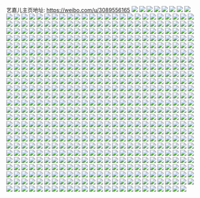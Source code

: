 艺嘉儿主页地址: https://weibo.com/u/3089556165 
![](https://wx4.sinaimg.cn/mw2000/b826e2c5gy1h93sd89ibgj20v91vox6q.jpg) 
![](https://wx4.sinaimg.cn/mw2000/b826e2c5gy1h93sbm0ec2j20v91vob2a.jpg) 
![](https://wx4.sinaimg.cn/mw2000/b826e2c5gy1h93dyqfbocj20u01hck1c.jpg) 
![](https://wx4.sinaimg.cn/mw2000/b826e2c5gy1h93974ba2vj21hb1kwhdt.jpg) 
![](https://wx4.sinaimg.cn/mw2000/b826e2c5gy1h9397m5x9ij23402c0kjm.jpg) 
![](https://wx4.sinaimg.cn/mw2000/b826e2c5gy1h93975oyelj21kw1kw4qp.jpg) 
![](https://wx4.sinaimg.cn/mw2000/b826e2c5gy1h9397jto4cj22eo37knpf.jpg) 
![](https://wx4.sinaimg.cn/mw2000/b826e2c5gy1h8zrtfgeypj228i2n7npe.jpg) 
![](https://wx4.sinaimg.cn/mw2000/b826e2c5gy1h8zru6qcpbj22bx33we81.jpg) 
![](https://wx4.sinaimg.cn/mw2000/b826e2c5gy1h8zrt8rlicj226m2wz4qr.jpg) 
![](https://wx4.sinaimg.cn/mw2000/b826e2c5gy1h8zrtoywnnj22c0340e83.jpg) 
![](https://wx4.sinaimg.cn/mw2000/b826e2c5gy1h8zrusu3suj225d2v51l0.jpg) 
![](https://wx4.sinaimg.cn/mw2000/b826e2c5gy1h8zrueynmfj22eo37knpf.jpg) 
![](https://wx4.sinaimg.cn/mw2000/b826e2c5gy1h8zru5543fj237k2eo1l0.jpg) 
![](https://wx4.sinaimg.cn/mw2000/b826e2c5gy1h8zrtsgbo5j214g1jxkjl.jpg) 
![](https://wx4.sinaimg.cn/mw2000/b826e2c5gy1h8zrui9jbbj24802tc4qr.jpg) 
![](https://wx4.sinaimg.cn/mw2000/b826e2c5gy1h8wb8hd8irj22c0340npf.jpg) 
![](https://wx4.sinaimg.cn/mw2000/b826e2c5gy1h8wb8vim11j225c2sye83.jpg) 
![](https://wx4.sinaimg.cn/mw2000/b826e2c5gy1h8wb9l7mtkj22bz2t4b2b.jpg) 
![](https://wx4.sinaimg.cn/mw2000/b826e2c5gy1h8wb9onhm1j22c0340qv5.jpg) 
![](https://wx4.sinaimg.cn/mw2000/b826e2c5gy1h8wba9ai64j22c03404qr.jpg) 
![](https://wx4.sinaimg.cn/mw2000/b826e2c5gy1h80jo3yrmkj20u00lj78r.jpg) 
![](https://wx4.sinaimg.cn/mw2000/b826e2c5gy1h80jo4eaa7j20u0140jxc.jpg) 
![](https://wx4.sinaimg.cn/mw2000/b826e2c5gy1h80jo4ttfbj21400u0n16.jpg) 
![](https://wx4.sinaimg.cn/mw2000/b826e2c5gy1h80jo5jme0j22c033zb29.jpg) 
![](https://wx4.sinaimg.cn/mw2000/b826e2c5gy1h7uc0ef2mxj23402c0hdv.jpg) 
![](https://wx4.sinaimg.cn/mw2000/b826e2c5gy1h7uc2fsrzhj20u01hctim.jpg) 
![](https://wx4.sinaimg.cn/mw2000/b826e2c5gy1h7uc2he04hj23402c04qr.jpg) 
![](https://wx4.sinaimg.cn/mw2000/b826e2c5gy1h7kdfiijx5j225k25ku0x.jpg) 
![](https://wx4.sinaimg.cn/mw2000/b826e2c5gy1h7kdfshsl0j21kw16o1kx.jpg) 
![](https://wx4.sinaimg.cn/mw2000/b826e2c5gy1h7kdfq2f2pj21pn1pn7q1.jpg) 
![](https://wx4.sinaimg.cn/mw2000/b826e2c5gy1h7kdfwpzwrj20zk0k0430.jpg) 
![](https://wx4.sinaimg.cn/mw2000/b826e2c5gy1h7kdfxl0v7j22c02b5azy.jpg) 
![](https://wx4.sinaimg.cn/mw2000/b826e2c5gy1h7kdfvz1ozj21hl248qku.jpg) 
![](https://wx4.sinaimg.cn/mw2000/b826e2c5gy1h7fnqqy28kj20ts1ebk4b.jpg) 
![](https://wx4.sinaimg.cn/mw2000/b826e2c5gy1h7f7phsqohj23402c0x6p.jpg) 
![](https://wx4.sinaimg.cn/mw2000/b826e2c5gy1h7f7pkxu5bj22ps1j0x6p.jpg) 
![](https://wx4.sinaimg.cn/mw2000/b826e2c5gy1h7f7plenvmj20zk1bfjup.jpg) 
![](https://wx4.sinaimg.cn/mw2000/b826e2c5gy1h7f7pm5qjuj21jk1124qp.jpg) 
![](https://wx4.sinaimg.cn/mw2000/b826e2c5gy1h7f7pnv01sj22ps1j0u0y.jpg) 
![](https://wx4.sinaimg.cn/mw2000/b826e2c5gy1h7f7poaxa7j21r00zk48d.jpg) 
![](https://wx4.sinaimg.cn/mw2000/b826e2c5gy1h7f7ppahahj23k02o0hdt.jpg) 
![](https://wx4.sinaimg.cn/mw2000/b826e2c5gy1h7f7pr620dj22dc35snpe.jpg) 
![](https://wx4.sinaimg.cn/mw2000/b826e2c5gy1h6z4rgb09bj22bz33yhdu.jpg) 
![](https://wx4.sinaimg.cn/mw2000/b826e2c5gy1h6x0i29fbvj21880s1go7.jpg) 
![](https://wx4.sinaimg.cn/mw2000/b826e2c5gy1h6vca1pwewj20v91vo7wh.jpg) 
![](https://wx4.sinaimg.cn/mw2000/b826e2c5gy1h6lkwd6xs9j20v9108qe7.jpg) 
![](https://wx4.sinaimg.cn/mw2000/b826e2c5gy1h67j26r31ej20v91vowuj.jpg) 
![](https://wx4.sinaimg.cn/mw2000/b826e2c5gy1h648gzhlvyj21zl2ngdr1.jpg) 
![](https://wx4.sinaimg.cn/mw2000/b826e2c5gy1h648h16n04j22bg3394qr.jpg) 
![](https://wx4.sinaimg.cn/mw2000/b826e2c5gy1h648h38vmbj23402c01l0.jpg) 
![](https://wx4.sinaimg.cn/mw2000/b826e2c5gy1h648h4ktgoj22oo20i7wi.jpg) 
![](https://wx4.sinaimg.cn/mw2000/b826e2c5gy1h648h79h5wj20sg2dc1ky.jpg) 
![](https://wx4.sinaimg.cn/mw2000/b826e2c5gy1h648h8xnhjj22c02c0npd.jpg) 
![](https://wx4.sinaimg.cn/mw2000/b826e2c5gy1h5lvk0va5kj23402c0npd.jpg) 
![](https://wx4.sinaimg.cn/mw2000/b826e2c5gy1h5lvfkrpaxj20u20u27fg.jpg) 
![](https://wx4.sinaimg.cn/mw2000/b826e2c5gy1h5lvjz801zj22702u51ky.jpg) 
![](https://wx4.sinaimg.cn/mw2000/b826e2c5gy1h5k0p0jwx7j20nt0cajyd.jpg) 
![](https://wx4.sinaimg.cn/mw2000/b826e2c5gy1h5k0ozo5j8j20o20ciah1.jpg) 
![](https://wx4.sinaimg.cn/mw2000/b826e2c5gy1h5k0p1s8wwj20v90nddwv.jpg) 
![](https://wx4.sinaimg.cn/mw2000/b826e2c5gy1h5h6ipa96zj222525me81.jpg) 
![](https://wx4.sinaimg.cn/mw2000/b826e2c5gy1h5h6ityjn5j23402c0kjm.jpg) 
![](https://wx4.sinaimg.cn/mw2000/b826e2c5gy1h5h6jn2eicj22c02c0x6p.jpg) 
![](https://wx4.sinaimg.cn/mw2000/b826e2c5gy1h4k4fmp2vwj223i35s4qq.jpg) 
![](https://wx4.sinaimg.cn/mw2000/b826e2c5gy1h4k4frmro5j21qp2bmnpe.jpg) 
![](https://wx4.sinaimg.cn/mw2000/b826e2c5gy1h4jmevr820j21lv2et4qp.jpg) 
![](https://wx4.sinaimg.cn/mw2000/b826e2c5gy1h4k4fwldtrj222335s7wi.jpg) 
![](https://wx4.sinaimg.cn/mw2000/b826e2c5gy1h4k4g1cjenj223u35snpd.jpg) 
![](https://wx4.sinaimg.cn/mw2000/b826e2c5gy1h4k4figaoej22182pn4qq.jpg) 
![](https://wx4.sinaimg.cn/mw2000/b826e2c5gy1h4jmfregd2j21kg2cpnpf.jpg) 
![](https://wx4.sinaimg.cn/mw2000/b826e2c5gy1h4k4g3gy5rj21oa2ige82.jpg) 
![](https://wx4.sinaimg.cn/mw2000/b826e2c5gy1h3xpximxgwj21400u0449.jpg) 
![](https://wx4.sinaimg.cn/mw2000/b826e2c5gy1h3xpxk5nblj22c02c0b2a.jpg) 
![](https://wx4.sinaimg.cn/mw2000/b826e2c5gy1h3xpxofkxdj20sg2oxkjl.jpg) 
![](https://wx4.sinaimg.cn/mw2000/b826e2c5gy1h3xpxi09r2j22c02c04qq.jpg) 
![](https://wx4.sinaimg.cn/mw2000/b826e2c5gy1h3xpxtyodtj22c02c0hdu.jpg) 
![](https://wx4.sinaimg.cn/mw2000/b826e2c5gy1h3xpxwp1m6j22c02c0hdv.jpg) 
![](https://wx4.sinaimg.cn/mw2000/b826e2c5gy1h3xpxyhpflj22c02c0kjl.jpg) 
![](https://wx4.sinaimg.cn/mw2000/b826e2c5gy1h3xpxzg55ej22c02c0gy4.jpg) 
![](https://wx4.sinaimg.cn/mw2000/b826e2c5gy1h3xpy4gfgij23402c0b2a.jpg) 
![](https://wx4.sinaimg.cn/mw2000/b826e2c5gy1h3xpy530azj20v90vyjwn.jpg) 
![](https://wx4.sinaimg.cn/mw2000/b826e2c5ly1h2n9thvl5bj221d2xnnpd.jpg) 
![](https://wx4.sinaimg.cn/mw2000/b826e2c5ly1h2n9t9lw00j20zk10iadf.jpg) 
![](https://wx4.sinaimg.cn/mw2000/b826e2c5ly1h2n9tjd04aj22c033zx6q.jpg) 
![](https://wx4.sinaimg.cn/mw2000/b826e2c5ly1h2n9tk84hxj21wz1fqhdt.jpg) 
![](https://wx4.sinaimg.cn/mw2000/b826e2c5ly1h2n9syx7pdj20u00wcth4.jpg) 
![](https://wx4.sinaimg.cn/mw2000/b826e2c5ly1h2n9tkydppj221o2e4u0x.jpg) 
![](https://wx4.sinaimg.cn/mw2000/b826e2c5ly1h2n9t1nnr3j234022mhdv.jpg) 
![](https://wx4.sinaimg.cn/mw2000/b826e2c5ly1h2n9t7hjihj235s23unpe.jpg) 
![](https://wx4.sinaimg.cn/mw2000/b826e2c5ly1h2n9t2gzwyj20uk3smnpd.jpg) 
![](https://wx4.sinaimg.cn/mw2000/b826e2c5ly1h2n9t33xoxj20uk43vkjl.jpg) 
![](https://wx4.sinaimg.cn/mw2000/b826e2c5ly1h2n9t5cuomj22921otu0x.jpg) 
![](https://wx4.sinaimg.cn/mw2000/b826e2c5ly1h2n9syfzzjj22t423ue82.jpg) 
![](https://wx4.sinaimg.cn/mw2000/b826e2c5ly1h2n9t82qqij21hc11xjy9.jpg) 
![](https://wx4.sinaimg.cn/mw2000/b826e2c5ly1h2hcjuyk8pj21900u0wkq.jpg) 
![](https://wx4.sinaimg.cn/mw2000/b826e2c5ly1h2hcjv5desj20wi0iddjw.jpg) 
![](https://wx4.sinaimg.cn/mw2000/b826e2c5ly1h2hckhw9amj20uk3e8kjl.jpg) 
![](https://wx4.sinaimg.cn/mw2000/b826e2c5ly1h2hcjy3slej235s23uqv7.jpg) 
![](https://wx4.sinaimg.cn/mw2000/b826e2c5ly1h2hck9lkwbj22oi20db2a.jpg) 
![](https://wx4.sinaimg.cn/mw2000/b826e2c5ly1h2hck0ou3pj22pw21fu0x.jpg) 
![](https://wx4.sinaimg.cn/mw2000/b826e2c5ly1h2hck2rt4xj21u91dp4qp.jpg) 
![](https://wx4.sinaimg.cn/mw2000/b826e2c5ly1h2hckd3p31j235s23u7wk.jpg) 
![](https://wx4.sinaimg.cn/mw2000/b826e2c5ly1h2hckgv6npj22d721yb2a.jpg) 
![](https://wx4.sinaimg.cn/mw2000/b826e2c5ly1h2ff5ty7juj21sc2dsqsl.jpg) 
![](https://wx4.sinaimg.cn/mw2000/b826e2c5ly1h23rx7xliej22f61teb2a.jpg) 
![](https://wx4.sinaimg.cn/mw2000/b826e2c5ly1h23rxf7yjqj22dc35s4qs.jpg) 
![](https://wx4.sinaimg.cn/mw2000/b826e2c5ly1h23rxjfqerj220e1j97wh.jpg) 
![](https://wx4.sinaimg.cn/mw2000/b826e2c5ly1h23rx5dzx5j21ro1brx6p.jpg) 
![](https://wx4.sinaimg.cn/mw2000/b826e2c5ly1h1xvj5o0kij232s256u0x.jpg) 
![](https://wx4.sinaimg.cn/mw2000/b826e2c5ly1h1xvj6ziekj235s23uqv5.jpg) 
![](https://wx4.sinaimg.cn/mw2000/b826e2c5ly1h1xvj9vsl2j235s23ukjl.jpg) 
![](https://wx4.sinaimg.cn/mw2000/b826e2c5ly1h1xvjaizk8j21sr2ed4qp.jpg) 
![](https://wx4.sinaimg.cn/mw2000/b826e2c5ly1h1itg7jrgfj22qx23mb2a.jpg) 
![](https://wx4.sinaimg.cn/mw2000/b826e2c5ly1h1itg5bvjij22t423ukjn.jpg) 
![](https://wx4.sinaimg.cn/mw2000/b826e2c5ly1h1itgfc1vyj235s23uu0y.jpg) 
![](https://wx4.sinaimg.cn/mw2000/b826e2c5ly1h1itga6nbgj22cx23tb2a.jpg) 
![](https://wx4.sinaimg.cn/mw2000/b826e2c5ly1h1itg2oifrj233l22ekjn.jpg) 
![](https://wx4.sinaimg.cn/mw2000/b826e2c5ly1h1itgcro2yj235s23uu0y.jpg) 
![](https://wx4.sinaimg.cn/mw2000/b826e2c5ly1h17eohr4y6j20xc29hqto.jpg) 
![](https://wx4.sinaimg.cn/mw2000/b826e2c5ly1h17eof2yqqj24802tchdu.jpg) 
![](https://wx4.sinaimg.cn/mw2000/b826e2c5ly1h17eoivphhj20uk2wl4qp.jpg) 
![](https://wx4.sinaimg.cn/mw2000/b826e2c5ly1h17eodb1nlj20xc2js1kx.jpg) 
![](https://wx4.sinaimg.cn/mw2000/b826e2c5ly1h17eoi2wr0j21450nk10h.jpg) 
![](https://wx4.sinaimg.cn/mw2000/b826e2c5ly1h17eodvdloj20v90n5dra.jpg) 
![](https://wx4.sinaimg.cn/mw2000/b826e2c5ly1h17eoj9cmjj21400u044r.jpg) 
![](https://wx4.sinaimg.cn/mw2000/b826e2c5ly1h17eor33w3j235s23uqv6.jpg) 
![](https://wx4.sinaimg.cn/mw2000/b826e2c5ly1h17eotwv0uj235s23u1kz.jpg) 
![](https://wx4.sinaimg.cn/mw2000/b826e2c5ly1h17eowi3jkj22v723te82.jpg) 
![](https://wx4.sinaimg.cn/mw2000/b826e2c5ly1h0q3b7gplfj235s25jb2a.jpg) 
![](https://wx4.sinaimg.cn/mw2000/b826e2c5ly1h0grrr3tr4j21400u0n3i.jpg) 
![](https://wx4.sinaimg.cn/mw2000/b826e2c5ly1h09vx3nkbgj22c03544qr.jpg) 
![](https://wx4.sinaimg.cn/mw2000/b826e2c5ly1h09vwzx4ymj22c02c0qv8.jpg) 
![](https://wx4.sinaimg.cn/mw2000/b826e2c5ly1h09vx7ho4gj22c02c04qr.jpg) 
![](https://wx4.sinaimg.cn/mw2000/b826e2c5ly1gzycjm48tgj223u35rnpd.jpg) 
![](https://wx4.sinaimg.cn/mw2000/b826e2c5ly1gzycjqbyjoj235s23tx6p.jpg) 
![](https://wx4.sinaimg.cn/mw2000/b826e2c5ly1gzycjise6rj220k2jqhdt.jpg) 
![](https://wx4.sinaimg.cn/mw2000/b826e2c5ly1gzycjf0p0sj256o3gg4qs.jpg) 
![](https://wx4.sinaimg.cn/mw2000/b826e2c5gy1gzcd10ixllj20k00zkahq.jpg) 
![](https://wx4.sinaimg.cn/mw2000/b826e2c5gy1gzcd1i3sxpj22eq2ax7wi.jpg) 
![](https://wx4.sinaimg.cn/mw2000/b826e2c5gy1gyzflcqhtgj20qu0hh428.jpg) 
![](https://wx4.sinaimg.cn/mw2000/b826e2c5gy1gyzfle2a5bj20n00uo15g.jpg) 
![](https://wx4.sinaimg.cn/mw2000/b826e2c5gy1gyzflenairj20pb0h7dj5.jpg) 
![](https://wx4.sinaimg.cn/mw2000/b826e2c5gy1gyyaxwhe58j22c02c0u0x.jpg) 
![](https://wx4.sinaimg.cn/mw2000/b826e2c5gy1gyyaxyf3phj21o71ohb29.jpg) 
![](https://wx4.sinaimg.cn/mw2000/b826e2c5gy1gyyay0wwkij21sc1schdt.jpg) 
![](https://wx4.sinaimg.cn/mw2000/b826e2c5gy1gyyay2gdlsj21mz1nn4qp.jpg) 
![](https://wx4.sinaimg.cn/mw2000/b826e2c5gy1gyuwvmalg3j223y2hib2a.jpg) 
![](https://wx4.sinaimg.cn/mw2000/b826e2c5gy1gyuwvt48gej22a92bze83.jpg) 
![](https://wx4.sinaimg.cn/mw2000/b826e2c5gy1gyuwvx4kz0j22bz2fnu0y.jpg) 
![](https://wx4.sinaimg.cn/mw2000/b826e2c5gy1gyuwvf20l0j23402cwqv6.jpg) 
![](https://wx4.sinaimg.cn/mw2000/b826e2c5gy1gyuww3iou5j22il1vxe82.jpg) 
![](https://wx4.sinaimg.cn/mw2000/b826e2c5gy1gyqdwm08o4j21h81x94b6.jpg) 
![](https://wx4.sinaimg.cn/mw2000/b826e2c5gy1gyqdwq7q59j20v914fthm.jpg) 
![](https://wx4.sinaimg.cn/mw2000/b826e2c5gy1gy227uiemsj21sc2gqu0z.jpg) 
![](https://wx4.sinaimg.cn/mw2000/b826e2c5ly1gxztydcr4yj22c02c0hdt.jpg) 
![](https://wx4.sinaimg.cn/mw2000/b826e2c5ly1gxztypuo24j22r82a27wl.jpg) 
![](https://wx4.sinaimg.cn/mw2000/b826e2c5ly1gxztyfg7huj234029lu0x.jpg) 
![](https://wx4.sinaimg.cn/mw2000/b826e2c5ly1gxztyei7jnj21cz1kwqm8.jpg) 
![](https://wx4.sinaimg.cn/mw2000/b826e2c5ly1gxztze95i9j220w2n54qq.jpg) 
![](https://wx4.sinaimg.cn/mw2000/b826e2c5ly1gxztz2q8b5j22bz2pvu0y.jpg) 
![](https://wx4.sinaimg.cn/mw2000/b826e2c5ly1gxztz7kfsnj22c0340u0y.jpg) 
![](https://wx4.sinaimg.cn/mw2000/b826e2c5ly1gxztyu931dj22c0340npd.jpg) 
![](https://wx4.sinaimg.cn/mw2000/b826e2c5ly1gxztyvyz6yj22c02c0b2b.jpg) 
![](https://wx4.sinaimg.cn/mw2000/b826e2c5ly1gxztyx6wj2j22c02c0e82.jpg) 
![](https://wx4.sinaimg.cn/mw2000/b826e2c5ly1gxztyxzowkj22c02c07wh.jpg) 
![](https://wx4.sinaimg.cn/mw2000/b826e2c5ly1gxxtnj629jj22c0340u0y.jpg) 
![](https://wx4.sinaimg.cn/mw2000/b826e2c5ly1gxxtnf4dxtj22bz2pvu0y.jpg) 
![](https://wx4.sinaimg.cn/mw2000/b826e2c5ly1gxshywzujkj22c02d84qq.jpg) 
![](https://wx4.sinaimg.cn/mw2000/b826e2c5ly1gxshyzqwcvj22c02ep4qq.jpg) 
![](https://wx4.sinaimg.cn/mw2000/b826e2c5ly1gxshyw98izj21yp1sf1kx.jpg) 
![](https://wx4.sinaimg.cn/mw2000/b826e2c5ly1gxshyxmc6yj21rl1sf1kx.jpg) 
![](https://wx4.sinaimg.cn/mw2000/b826e2c5ly1gxshz0o1a0j22c0340qv5.jpg) 
![](https://wx4.sinaimg.cn/mw2000/b826e2c5ly1gxshyyx374j21ei1eih9m.jpg) 
![](https://wx4.sinaimg.cn/mw2000/b826e2c5ly1gxn5x6p1tuj22c02c0u0y.jpg) 
![](https://wx4.sinaimg.cn/mw2000/b826e2c5ly1gxlta6t230j220b2dyqv5.jpg) 
![](https://wx4.sinaimg.cn/mw2000/b826e2c5ly1gxlta7ot1rj21nz280x6p.jpg) 
![](https://wx4.sinaimg.cn/mw2000/b826e2c5ly1gxlta2a13wj20j50cg754.jpg) 
![](https://wx4.sinaimg.cn/mw2000/b826e2c5ly1gxet9mhfpzj21nz201b29.jpg) 
![](https://wx4.sinaimg.cn/mw2000/b826e2c5ly1gxc70hpf8wj21gb36n4qq.jpg) 
![](https://wx4.sinaimg.cn/mw2000/b826e2c5ly1gxc70ia1evj20xc3nhe81.jpg) 
![](https://wx4.sinaimg.cn/mw2000/b826e2c5ly1gxc70gnvm9j23402c0npe.jpg) 
![](https://wx4.sinaimg.cn/mw2000/b826e2c5ly1gxc710z8s1j23402c0kjq.jpg) 
![](https://wx4.sinaimg.cn/mw2000/b826e2c5ly1gx7kaulxy5j22c0340kjn.jpg) 
![](https://wx4.sinaimg.cn/mw2000/b826e2c5ly1gx7kawdai7j22c02c01kz.jpg) 
![](https://wx4.sinaimg.cn/mw2000/b826e2c5ly1gx7kay15p0j22c0340b29.jpg) 
![](https://wx4.sinaimg.cn/mw2000/b826e2c5ly1gx7kaz71cqj23402c0npe.jpg) 
![](https://wx4.sinaimg.cn/mw2000/b826e2c5ly1gx17hcuz2sj22c02c07wi.jpg) 
![](https://wx4.sinaimg.cn/mw2000/b826e2c5ly1gwilnbng1jj227z1nz7wh.jpg) 
![](https://wx4.sinaimg.cn/mw2000/b826e2c5gy1gwbhgplklej21o02807wh.jpg) 
![](https://wx4.sinaimg.cn/mw2000/b826e2c5gy1gwbhgst3tgj20v90vgaem.jpg) 
![](https://wx4.sinaimg.cn/mw2000/b826e2c5gy1gwbhfg2o7nj20zt0l5qaq.jpg) 
![](https://wx4.sinaimg.cn/mw2000/b826e2c5gy1gwbhgqomtzj22c02c0b2a.jpg) 
![](https://wx4.sinaimg.cn/mw2000/b826e2c5gy1gwbhgsb0fcj22c03407wj.jpg) 
![](https://wx4.sinaimg.cn/mw2000/003n5sH3gy1gvprbsim0jj63402c0b2a02.jpg) 
![](https://wx4.sinaimg.cn/mw2000/003n5sH3gy1gvprbuttdtj62o03k0e8402.jpg) 
![](https://wx4.sinaimg.cn/mw2000/003n5sH3gy1gvprbx6vd8j63402c0kjp02.jpg) 
![](https://wx4.sinaimg.cn/mw2000/003n5sH3gy1gvprbywnidj61yp1zdhdt02.jpg) 
![](https://wx4.sinaimg.cn/mw2000/003n5sH3gy1gvprc0h6hlj62c0340x6r02.jpg) 
![](https://wx4.sinaimg.cn/mw2000/003n5sH3gy1gvprc31vxij63402c0qv902.jpg) 
![](https://wx4.sinaimg.cn/mw2000/003n5sH3gy1gvprc5fv3kj62c02c0x6p02.jpg) 
![](https://wx4.sinaimg.cn/mw2000/003n5sH3gy1gvprc78gjpj63402c01kz02.jpg) 
![](https://wx4.sinaimg.cn/mw2000/003n5sH3gy1gvprbrbt6cj63402c0kjn02.jpg) 
![](https://wx4.sinaimg.cn/mw2000/003n5sH3gy1gvprc8oa5hj63402c0u0y02.jpg) 
![](https://wx4.sinaimg.cn/mw2000/003n5sH3gy1gvprcao8xpj63402c0qv602.jpg) 
![](https://wx4.sinaimg.cn/mw2000/003n5sH3gy1gvprccdaduj61sc2dsb2a02.jpg) 
![](https://wx4.sinaimg.cn/mw2000/003n5sH3gy1gvhneji4qzj62dp1rrawc02.jpg) 
![](https://wx4.sinaimg.cn/mw2000/003n5sH3gy1gvhnekyw8lj62bz2bzqv502.jpg) 
![](https://wx4.sinaimg.cn/mw2000/003n5sH3gy1gvhnek9q6aj62ds1scx1g02.jpg) 
![](https://wx4.sinaimg.cn/mw2000/003n5sH3gy1gvhneiz151j64mo1t3kjp02.jpg) 
![](https://wx4.sinaimg.cn/mw2000/003n5sH3gy1gvhnemas8lj63k02o0kjo02.jpg) 
![](https://wx4.sinaimg.cn/mw2000/003n5sH3gy1gvdzw9larmj63402c04qr02.jpg) 
![](https://wx4.sinaimg.cn/mw2000/003n5sH3gy1gvdzwc9wi3j62c03404qr02.jpg) 
![](https://wx4.sinaimg.cn/mw2000/003n5sH3gy1gv5z00iqoqj62c033ye8202.jpg) 
![](https://wx4.sinaimg.cn/mw2000/003n5sH3gy1gv5z043bwfj62c02c01ky02.jpg) 
![](https://wx4.sinaimg.cn/mw2000/003n5sH3gy1gv5z01f6qtj60rs1q8u0c02.jpg) 
![](https://wx4.sinaimg.cn/mw2000/003n5sH3gy1gv5yzwwuvyj62c02c0u0z02.jpg) 
![](https://wx4.sinaimg.cn/mw2000/003n5sH3gy1gv5yzv3w8zj62c02c0hdu02.jpg) 
![](https://wx4.sinaimg.cn/mw2000/003n5sH3gy1gv5yzxzcrpj62c02c0hdu02.jpg) 
![](https://wx4.sinaimg.cn/mw2000/003n5sH3gy1gv5yzz7s6fj61ob28ekji02.jpg) 
![](https://wx4.sinaimg.cn/mw2000/003n5sH3gy1gv5yzyozjjj61sc2dskjl02.jpg) 
![](https://wx4.sinaimg.cn/mw2000/003n5sH3gy1gv5z02p43zj62c0340b2a02.jpg) 
![](https://wx4.sinaimg.cn/mw2000/003n5sH3gy1gv3r99esbqj61lz27qqv502.jpg) 
![](https://wx4.sinaimg.cn/mw2000/003n5sH3gy1gv3r9a6nyqj61kc22a4qp02.jpg) 
![](https://wx4.sinaimg.cn/mw2000/003n5sH3gy1gv3r9b5clmj62c0340tyd02.jpg) 
![](https://wx4.sinaimg.cn/mw2000/003n5sH3gy1gv3r9d4m6wj63402c04qr02.jpg) 
![](https://wx4.sinaimg.cn/mw2000/003n5sH3gy1guzosxs2w7j60v91vonpe02.jpg) 
![](https://wx4.sinaimg.cn/mw2000/003n5sH3gy1guyri0onzjj62c02c0u0x02.jpg) 
![](https://wx4.sinaimg.cn/mw2000/003n5sH3gy1guld5vzzj8j62992rtx6p02.jpg) 
![](https://wx4.sinaimg.cn/mw2000/003n5sH3gy1guld5wugqoj62c0340hdu02.jpg) 
![](https://wx4.sinaimg.cn/mw2000/003n5sH3gy1guld5yr135j6190190qg602.jpg) 
![](https://wx4.sinaimg.cn/mw2000/003n5sH3gy1guld61joltj62c03401ky02.jpg) 
![](https://wx4.sinaimg.cn/mw2000/003n5sH3gy1guld6005e6j63402c0x6q02.jpg) 
![](https://wx4.sinaimg.cn/mw2000/003n5sH3gy1guld5xx0bmj62c02c0e8202.jpg) 
![](https://wx4.sinaimg.cn/mw2000/b826e2c5gy1gu62mhr71xj22c02c0b2a.jpg) 
![](https://wx4.sinaimg.cn/mw2000/b826e2c5gy1gu62ml6ts4j23402c0b2b.jpg) 
![](https://wx4.sinaimg.cn/mw2000/b826e2c5gy1gtva8rq4nhj22c02c0e82.jpg) 
![](https://wx4.sinaimg.cn/mw2000/b826e2c5gy1gtub7b89smj22c033zu14.jpg) 
![](https://wx4.sinaimg.cn/mw2000/b826e2c5gy1gtub7dlwvfj22c03401kz.jpg) 
![](https://wx4.sinaimg.cn/mw2000/b826e2c5gy1gtub7fbuibj22c0340e81.jpg) 
![](https://wx4.sinaimg.cn/mw2000/b826e2c5gy1gtub7hmzxxj22c0340kjm.jpg) 
![](https://wx4.sinaimg.cn/mw2000/b826e2c5gy1gtpxogqif5j21sc2dse81.jpg) 
![](https://wx4.sinaimg.cn/mw2000/b826e2c5gy1gtpxok7xilj22bz32fkjm.jpg) 
![](https://wx4.sinaimg.cn/mw2000/b826e2c5gy1gtpxoo7ifvj22c0340x6r.jpg) 
![](https://wx4.sinaimg.cn/mw2000/b826e2c5gy1gtpxoe3naxj22e71rdb29.jpg) 
![](https://wx4.sinaimg.cn/mw2000/b826e2c5gy1gtpxqh1etlj22801o07wh.jpg) 
![](https://wx4.sinaimg.cn/mw2000/b826e2c5gy1gtpxqivzvej22801o01kx.jpg) 
![](https://wx4.sinaimg.cn/mw2000/b826e2c5gy1gtpxqkz8ttj22ds1sg4qp.jpg) 
![](https://wx4.sinaimg.cn/mw2000/b826e2c5gy1gtpxqnnm4oj22c02c0qv6.jpg) 
![](https://wx4.sinaimg.cn/mw2000/b826e2c5gy1gtpxqre35sj22c0340qv6.jpg) 
![](https://wx4.sinaimg.cn/mw2000/b826e2c5gy1gtjwxsml5xj23402c0u0z.jpg) 
![](https://wx4.sinaimg.cn/mw2000/b826e2c5gy1gtjwwoin6lj22c02c0u0y.jpg) 
![](https://wx4.sinaimg.cn/mw2000/b826e2c5gy1gtjwwq2ewpj22c02c0b29.jpg) 
![](https://wx4.sinaimg.cn/mw2000/b826e2c5gy1gtjwwrvz49j22c02c0x6q.jpg) 
![](https://wx4.sinaimg.cn/mw2000/b826e2c5gy1gtjwwgvpo8j23402c04qq.jpg) 
![](https://wx4.sinaimg.cn/mw2000/b826e2c5gy1gtjwwf4dp9j20rs4mox6q.jpg) 
![](https://wx4.sinaimg.cn/mw2000/b826e2c5gy1gtjwwtfil7j22c02c04qq.jpg) 
![](https://wx4.sinaimg.cn/mw2000/b826e2c5gy1gtd8f2ngc9j22302fmx6p.jpg) 
![](https://wx4.sinaimg.cn/mw2000/b826e2c5gy1gtd8f3uzluj20v90v5q8q.jpg) 
![](https://wx4.sinaimg.cn/mw2000/b826e2c5gy1gtd8f5xylmj21yp2m9kjl.jpg) 
![](https://wx4.sinaimg.cn/mw2000/b826e2c5gy1gtd8fboykuj22801o0b29.jpg) 
![](https://wx4.sinaimg.cn/mw2000/b826e2c5gy1gtd8f9izzwj23402c0hdv.jpg) 
![](https://wx4.sinaimg.cn/mw2000/b826e2c5gy1gtd8fdk2rrj22801o01kx.jpg) 
![](https://wx4.sinaimg.cn/mw2000/b826e2c5gy1gtd8f0uq87j21sc2dsu0x.jpg) 
![](https://wx4.sinaimg.cn/mw2000/b826e2c5gy1gtd8fhpvrxj23402c0b2b.jpg) 
![](https://wx4.sinaimg.cn/mw2000/b826e2c5gy1gtd8fklpafj23402c0qv6.jpg) 
![](https://wx4.sinaimg.cn/mw2000/b826e2c5gy1gt8njqge5nj22c02c04qq.jpg) 
![](https://wx4.sinaimg.cn/mw2000/b826e2c5gy1gt8njtbq84j22c0340u0y.jpg) 
![](https://wx4.sinaimg.cn/mw2000/b826e2c5gy1gt8njwrzjcj23402c0u0x.jpg) 
![](https://wx4.sinaimg.cn/mw2000/b826e2c5gy1gt8njyocvkj21ui1ms7sy.jpg) 
![](https://wx4.sinaimg.cn/mw2000/b826e2c5gy1gt8nk473myj22c02c04qp.jpg) 
![](https://wx4.sinaimg.cn/mw2000/b826e2c5gy1gt8nk1npbjj21yx1feh9o.jpg) 
![](https://wx4.sinaimg.cn/mw2000/b826e2c5gy1gt1lyz3hl1j22c02c0qv5.jpg) 
![](https://wx4.sinaimg.cn/mw2000/b826e2c5gy1gsvs8iwmenj23402c0b2a.jpg) 
![](https://wx4.sinaimg.cn/mw2000/b826e2c5gy1gsov3wtcm3j21sc2dsqv5.jpg) 
![](https://wx4.sinaimg.cn/mw2000/003n5sH3gy1gsov3z00kfj63402c04qr02.jpg) 
![](https://wx4.sinaimg.cn/mw2000/b826e2c5gy1gsov427j9kj22c0340npe.jpg) 
![](https://wx4.sinaimg.cn/mw2000/b826e2c5gy1gsov45rg4qj23402c0qv8.jpg) 
![](https://wx4.sinaimg.cn/mw2000/b826e2c5gy1gsnw7jn9nbj22c02c0kjl.jpg) 
![](https://wx4.sinaimg.cn/mw2000/b826e2c5gy1gsnw7qwwwqj22c0340npe.jpg) 
![](https://wx4.sinaimg.cn/mw2000/b826e2c5gy1gsnw7tv1fbj22c02c0hdu.jpg) 
![](https://wx4.sinaimg.cn/mw2000/b826e2c5gy1gsnw7vw29aj22c02c0kjl.jpg) 
![](https://wx4.sinaimg.cn/mw2000/b826e2c5gy1gsnw7gwkvej2178178k8l.jpg) 
![](https://wx4.sinaimg.cn/mw2000/b826e2c5gy1gsnw7ye92ej22c02c0x6p.jpg) 
![](https://wx4.sinaimg.cn/mw2000/b826e2c5gy1gsnw801tnmj22c02c04qp.jpg) 
![](https://wx4.sinaimg.cn/mw2000/b826e2c5gy1gsnw82d3qgj22c02c07wi.jpg) 
![](https://wx4.sinaimg.cn/mw2000/b826e2c5gy1gsnw869hd1j22c02c04qq.jpg) 
![](https://wx4.sinaimg.cn/mw2000/b826e2c5gy1gs7jg3x8xtj22c02c04qp.jpg) 
![](https://wx4.sinaimg.cn/mw2000/b826e2c5gy1gs7jgarpunj22c033yx6q.jpg) 
![](https://wx4.sinaimg.cn/mw2000/b826e2c5gy1gs7jgnk2lvj22c02c0b29.jpg) 
![](https://wx4.sinaimg.cn/mw2000/b826e2c5gy1gs7jgfajccj22c02c07wh.jpg) 
![](https://wx4.sinaimg.cn/mw2000/b826e2c5gy1gs7jgjm075j22c02c0e81.jpg) 
![](https://wx4.sinaimg.cn/mw2000/b826e2c5gy1gs7jgcpkwej22c02c04qp.jpg) 
![](https://wx4.sinaimg.cn/mw2000/b826e2c5gy1gs3uh0brqmj20v91vo4b5.jpg) 
![](https://wx4.sinaimg.cn/mw2000/b826e2c5gy1gs3u0qzno5j20v91vou13.jpg) 
![](https://wx4.sinaimg.cn/mw2000/b826e2c5gy1gs3u0p799ej20v91voe87.jpg) 
![](https://wx4.sinaimg.cn/mw2000/b826e2c5gy1grv3zdau94j22c0340qv6.jpg) 
![](https://wx4.sinaimg.cn/mw2000/b826e2c5gy1grv3zev1z8j22c0340qv6.jpg) 
![](https://wx4.sinaimg.cn/mw2000/b826e2c5gy1grv3zg5l2ej22c0340qv6.jpg) 
![](https://wx4.sinaimg.cn/mw2000/b826e2c5gy1grv3zhp3auj22c0340b2b.jpg) 
![](https://wx4.sinaimg.cn/mw2000/b826e2c5gy1grth4zqyswj22c02c07wh.jpg) 
![](https://wx4.sinaimg.cn/mw2000/b826e2c5gy1grth51kz4aj22c02c04qm.jpg) 
![](https://wx4.sinaimg.cn/mw2000/b826e2c5gy1grth52z7yhj22c02c0hdt.jpg) 
![](https://wx4.sinaimg.cn/mw2000/b826e2c5gy1grth54tadmj22c02c0b29.jpg) 
![](https://wx4.sinaimg.cn/mw2000/b826e2c5gy1grth56ltz7j22c02c0e81.jpg) 
![](https://wx4.sinaimg.cn/mw2000/b826e2c5gy1grth59879uj23402c07wi.jpg) 
![](https://wx4.sinaimg.cn/mw2000/b826e2c5gy1grth6y7ufcj22c02c01kx.jpg) 
![](https://wx4.sinaimg.cn/mw2000/b826e2c5gy1grth70734pj22c02c07wh.jpg) 
![](https://wx4.sinaimg.cn/mw2000/b826e2c5gy1grth71bx16j22c02c0b29.jpg) 
![](https://wx4.sinaimg.cn/mw2000/b826e2c5gy1grhxy9p831j24ql35s4qr.jpg) 
![](https://wx4.sinaimg.cn/mw2000/b826e2c5gy1grhxyci1uxj24kv39shdu.jpg) 
![](https://wx4.sinaimg.cn/mw2000/b826e2c5gy1grgt6dxjcsj21sc2ds4qp.jpg) 
![](https://wx4.sinaimg.cn/mw2000/b826e2c5gy1grgt6hj75lj22c02c0b0x.jpg) 
![](https://wx4.sinaimg.cn/mw2000/003n5sH3gy1grgt6j0r9bj62c02c07pn02.jpg) 
![](https://wx4.sinaimg.cn/mw2000/b826e2c5gy1grgt6bvu0mj22c02c07wh.jpg) 
![](https://wx4.sinaimg.cn/mw2000/b826e2c5gy1grgt6f0mwvj22c02c0kjl.jpg) 
![](https://wx4.sinaimg.cn/mw2000/b826e2c5gy1grgt6ygs11j22c02c07wh.jpg) 
![](https://wx4.sinaimg.cn/mw2000/b826e2c5gy1gqoypvvoh9j22c0340npf.jpg) 
![](https://wx4.sinaimg.cn/mw2000/b826e2c5gy1gqoypxmnocj21vh2n94qp.jpg) 
![](https://wx4.sinaimg.cn/mw2000/b826e2c5gy1gqoypzp5hbj22c02c0e82.jpg) 
![](https://wx4.sinaimg.cn/mw2000/b826e2c5gy1gqoypt9kgxj22c02c0kjl.jpg) 
![](https://wx4.sinaimg.cn/mw2000/b826e2c5gy1gqoyq12m6oj22c02c0e81.jpg) 
![](https://wx4.sinaimg.cn/mw2000/b826e2c5gy1gqoyq34d2hj22c02c0wzl.jpg) 
![](https://wx4.sinaimg.cn/mw2000/b826e2c5gy1gqoyq8ll21j22c0340npf.jpg) 
![](https://wx4.sinaimg.cn/mw2000/b826e2c5gy1gqoyq52hiyj23402c0u0y.jpg) 
![](https://wx4.sinaimg.cn/mw2000/b826e2c5gy1gqoyq9oaqcj22c0340e61.jpg) 
![](https://wx4.sinaimg.cn/mw2000/b826e2c5gy1gqjjp0o2dtj20v91votlc.jpg) 
![](https://wx4.sinaimg.cn/mw2000/b826e2c5gy1gqbi3xfbgcj21sc2dsqar.jpg) 
![](https://wx4.sinaimg.cn/mw2000/b826e2c5gy1gqbi42tqa4j22c02c0u0x.jpg) 
![](https://wx4.sinaimg.cn/mw2000/b826e2c5gy1gqbi3zf9j8j23402c0x6q.jpg) 
![](https://wx4.sinaimg.cn/mw2000/b826e2c5gy1gqbi40ss97j22c02c01kx.jpg) 
![](https://wx4.sinaimg.cn/mw2000/b826e2c5gy1gqbi1bnab4j21hf1kw7wh.jpg) 
![](https://wx4.sinaimg.cn/mw2000/b826e2c5gy1gqbi1csx50j23402c0hdt.jpg) 
![](https://wx4.sinaimg.cn/mw2000/b826e2c5gy1gq6b1zio6jj22c02c01kx.jpg) 
![](https://wx4.sinaimg.cn/mw2000/b826e2c5gy1gq6b22lqivj22c0340x6p.jpg) 
![](https://wx4.sinaimg.cn/mw2000/b826e2c5gy1gq6b1y3v5kj22c02c0e3y.jpg) 
![](https://wx4.sinaimg.cn/mw2000/b826e2c5gy1gq6b1t6up4j20rs668kjn.jpg) 
![](https://wx4.sinaimg.cn/mw2000/b826e2c5gy1gq6b27up0hj22yi27wb2a.jpg) 
![](https://wx4.sinaimg.cn/mw2000/b826e2c5gy1gq6b36ucvdj20rs3nynpe.jpg) 
![](https://wx4.sinaimg.cn/mw2000/b826e2c5gy1gq6b1w97yoj20rs4i27wi.jpg) 
![](https://wx4.sinaimg.cn/mw2000/b826e2c5gy1gq6b1uc7isj20rs15onla.jpg) 
![](https://wx4.sinaimg.cn/mw2000/b826e2c5gy1gq6b1xg58vj20rs3h07wi.jpg) 
![](https://wx4.sinaimg.cn/mw2000/b826e2c5gy1gq6b1s0u5nj20rs3nynpe.jpg) 
![](https://wx4.sinaimg.cn/mw2000/b826e2c5gy1gq6b26wu8yj20rs192wxn.jpg) 
![](https://wx4.sinaimg.cn/mw2000/b826e2c5gy1gq6b1r5525j20rs38q7wi.jpg) 
![](https://wx4.sinaimg.cn/mw2000/b826e2c5gy1gpag6frh1ej20rs334hdt.jpg) 
![](https://wx4.sinaimg.cn/mw2000/b826e2c5gy1gpag6o7qtsj23402c0kjl.jpg) 
![](https://wx4.sinaimg.cn/mw2000/b826e2c5gy1gpag6efau6j20rs15pnd5.jpg) 
![](https://wx4.sinaimg.cn/mw2000/b826e2c5gy1gpag6ex3n9j20rs223hby.jpg) 
![](https://wx4.sinaimg.cn/mw2000/b826e2c5gy1gpag6t15zhj23402c0npd.jpg) 
![](https://wx4.sinaimg.cn/mw2000/b826e2c5gy1gpag6gyw2hj21y62q2hdv.jpg) 
![](https://wx4.sinaimg.cn/mw2000/b826e2c5gy1gpag6ikk59j22c0340u0x.jpg) 
![](https://wx4.sinaimg.cn/mw2000/b826e2c5gy1gpag6v55s8j23402c04qq.jpg) 
![](https://wx4.sinaimg.cn/mw2000/b826e2c5gy1gpag6koie9j23402c0b2a.jpg) 
![](https://wx4.sinaimg.cn/mw2000/b826e2c5gy1gpag6q2crdj227y2ymnpd.jpg) 
![](https://wx4.sinaimg.cn/mw2000/b826e2c5gy1gpag6y2p4xj22c0340x6t.jpg) 
![](https://wx4.sinaimg.cn/mw2000/b826e2c5gy1gpag6s1jlwj22c0340u0y.jpg) 
![](https://wx4.sinaimg.cn/mw2000/b826e2c5gy1gpag70krgfj23402c01ky.jpg) 
![](https://wx4.sinaimg.cn/mw2000/b826e2c5gy1gpag6zgcy4j22c0340u0y.jpg) 
![](https://wx4.sinaimg.cn/mw2000/b826e2c5gy1gpag738620j23402c0u0x.jpg) 
![](https://wx4.sinaimg.cn/mw2000/b826e2c5ly1gp4g3dvk42j20u00mi19m.jpg) 
![](https://wx4.sinaimg.cn/mw2000/b826e2c5ly1gp4g4y1imnj22c02c04qp.jpg) 
![](https://wx4.sinaimg.cn/mw2000/b826e2c5ly1gp4g4zm5ctj23402c0qv5.jpg) 
![](https://wx4.sinaimg.cn/mw2000/b826e2c5ly1gp4g51opi4j23402c0b29.jpg) 
![](https://wx4.sinaimg.cn/mw2000/b826e2c5ly1gp4g53e0p7j22c02c04qp.jpg) 
![](https://wx4.sinaimg.cn/mw2000/b826e2c5ly1gp4g55ve3fj22c0340e84.jpg) 
![](https://wx4.sinaimg.cn/mw2000/b826e2c5ly1goxrbxcv93j21o0280qv5.jpg) 
![](https://wx4.sinaimg.cn/mw2000/b826e2c5ly1goxrbyaky1j21n21nux18.jpg) 
![](https://wx4.sinaimg.cn/mw2000/b826e2c5ly1goxrckmc1rj20tu0tu1ie.jpg) 
![](https://wx4.sinaimg.cn/mw2000/b826e2c5ly1goxrghil5pj21sc2dsx6p.jpg) 
![](https://wx4.sinaimg.cn/mw2000/b826e2c5ly1gom4cew79tj22c0340nph.jpg) 
![](https://wx4.sinaimg.cn/mw2000/b826e2c5ly1gom4cgle3ij22c02c04qp.jpg) 
![](https://wx4.sinaimg.cn/mw2000/b826e2c5ly1gom4c958ecj22c0340u12.jpg) 
![](https://wx4.sinaimg.cn/mw2000/b826e2c5ly1gom4ci2uwhj21sc1sch7a.jpg) 
![](https://wx4.sinaimg.cn/mw2000/b826e2c5ly1gom4by93g2j22c02c01kx.jpg) 
![](https://wx4.sinaimg.cn/mw2000/b826e2c5ly1gom4cj7o06j22c02c0trm.jpg) 
![](https://wx4.sinaimg.cn/mw2000/b826e2c5ly1gom4c04m32j22c02c01hs.jpg) 
![](https://wx4.sinaimg.cn/mw2000/b826e2c5ly1gom4ckpauij22c02c0qtf.jpg) 
![](https://wx4.sinaimg.cn/mw2000/b826e2c5ly1gom4jwd3ruj22c0340npe.jpg) 
![](https://wx4.sinaimg.cn/mw2000/b826e2c5ly1gom4jxoo4jj22c0340u0y.jpg) 
![](https://wx4.sinaimg.cn/mw2000/b826e2c5ly1gofax24ahoj20ty0tzwhd.jpg) 
![](https://wx4.sinaimg.cn/mw2000/b826e2c5ly1gofayvgly2j20ur1gikd8.jpg) 
![](https://wx4.sinaimg.cn/mw2000/b826e2c5ly1goahw7eyvkj20v91vohdx.jpg) 
![](https://wx4.sinaimg.cn/mw2000/b826e2c5ly1gnrxfrpdcqj22ds1scu0x.jpg) 
![](https://wx4.sinaimg.cn/mw2000/b826e2c5ly1gnrxg4ce0ij22ds1scb29.jpg) 
![](https://wx4.sinaimg.cn/mw2000/b826e2c5ly1gnrxfti3ezj22ds1schdt.jpg) 
![](https://wx4.sinaimg.cn/mw2000/b826e2c5ly1gnrxfytmntj23402c0hdt.jpg) 
![](https://wx4.sinaimg.cn/mw2000/b826e2c5ly1gnrxg3qdmzj20ru15qgw8.jpg) 
![](https://wx4.sinaimg.cn/mw2000/b826e2c5ly1gnrxfumt2ij23402c0tuz.jpg) 
![](https://wx4.sinaimg.cn/mw2000/b826e2c5ly1gnrxfxqx9qj22c0340e83.jpg) 
![](https://wx4.sinaimg.cn/mw2000/b826e2c5ly1gnrxg0m0plj20rs3kxkjl.jpg) 
![](https://wx4.sinaimg.cn/mw2000/b826e2c5ly1gnrxg2kr4tj23402c0npd.jpg) 
![](https://wx4.sinaimg.cn/mw2000/b826e2c5ly1gnolt5fovvj23402c0kjm.jpg) 
![](https://wx4.sinaimg.cn/mw2000/b826e2c5ly1gnoluw7rj7j21ir25ye81.jpg) 
![](https://wx4.sinaimg.cn/mw2000/b826e2c5ly1gnoltez6b6j23402c07wi.jpg) 
![](https://wx4.sinaimg.cn/mw2000/b826e2c5ly1gnolu27ko7j22c02c0qv7.jpg) 
![](https://wx4.sinaimg.cn/mw2000/b826e2c5ly1gnolu46x39j21900u012t.jpg) 
![](https://wx4.sinaimg.cn/mw2000/b826e2c5ly1gnolu9489aj21900u01ea.jpg) 
![](https://wx4.sinaimg.cn/mw2000/b826e2c5ly1gnolt8m1hwj22c02c07wh.jpg) 
![](https://wx4.sinaimg.cn/mw2000/b826e2c5ly1gnolumdskuj235s23unpd.jpg) 
![](https://wx4.sinaimg.cn/mw2000/b826e2c5ly1gnolv06nvfj23402c0npe.jpg) 
![](https://wx4.sinaimg.cn/mw2000/b826e2c5ly1gnolvgh64jj22aj2ajb29.jpg) 
![](https://wx4.sinaimg.cn/mw2000/b826e2c5ly1gnolwr962zj23402c0u0x.jpg) 
![](https://wx4.sinaimg.cn/mw2000/b826e2c5ly1gnolv2hc5pj23402c0hdt.jpg) 
![](https://wx4.sinaimg.cn/mw2000/b826e2c5ly1gn5okpgknmj20v91vo1kz.jpg) 
![](https://wx4.sinaimg.cn/mw2000/b826e2c5ly1gn5okqf5cgj20v91vokjm.jpg) 
![](https://wx4.sinaimg.cn/mw2000/b826e2c5ly1gmk3n036g1j20rs1slb1n.jpg) 
![](https://wx4.sinaimg.cn/mw2000/b826e2c5ly1gmk3n681d4j20rs1t64pv.jpg) 
![](https://wx4.sinaimg.cn/mw2000/b826e2c5ly1gmk3mxrmjbj20rs2f2b29.jpg) 
![](https://wx4.sinaimg.cn/mw2000/b826e2c5ly1gmk3n7m74yj20rs2iaqv5.jpg) 
![](https://wx4.sinaimg.cn/mw2000/b826e2c5ly1gmk3n6vra0j20rs20o7wh.jpg) 
![](https://wx4.sinaimg.cn/mw2000/b826e2c5ly1gmk3n1ueg6j23402c07wh.jpg) 
![](https://wx4.sinaimg.cn/mw2000/b826e2c5ly1gmk3n4xd7aj22c02c04qp.jpg) 
![](https://wx4.sinaimg.cn/mw2000/b826e2c5ly1gmk3myewdhj22c02c04qp.jpg) 
![](https://wx4.sinaimg.cn/mw2000/b826e2c5ly1gmk3n8lkazj23402c0e81.jpg) 
![](https://wx4.sinaimg.cn/mw2000/b826e2c5gy1gm0ojnsfxsj22c0340npe.jpg) 
![](https://wx4.sinaimg.cn/mw2000/b826e2c5gy1gm0okji3k5j20u0140n45.jpg) 
![](https://wx4.sinaimg.cn/mw2000/b826e2c5gy1gm0okiw8byj22c02c0hdu.jpg) 
![](https://wx4.sinaimg.cn/mw2000/b826e2c5gy1gm0oww1pcmj23402c0tz6.jpg) 
![](https://wx4.sinaimg.cn/mw2000/b826e2c5gy1gm0ojh7mp8j22c03407wk.jpg) 
![](https://wx4.sinaimg.cn/mw2000/b826e2c5gy1gm0ojs4rhyj22801o0hdu.jpg) 
![](https://wx4.sinaimg.cn/mw2000/b826e2c5gy1gm0ojjvnlyj23402c0e86.jpg) 
![](https://wx4.sinaimg.cn/mw2000/b826e2c5gy1gm0ojpk0xbj20rs15ek9t.jpg) 
![](https://wx4.sinaimg.cn/mw2000/b826e2c5gy1gm0ojmjqarj22c03407wk.jpg) 
![](https://wx4.sinaimg.cn/mw2000/b826e2c5gy1gm0ojfmqanj20v91vm1kx.jpg) 
![](https://wx4.sinaimg.cn/mw2000/b826e2c5gy1gm0ojqo2hgj20rs1rsqts.jpg) 
![](https://wx4.sinaimg.cn/mw2000/b826e2c5gy1gm0ojozf94j22801o0b29.jpg) 
![](https://wx4.sinaimg.cn/mw2000/b826e2c5gy1gm0ojq537qj20rs15owvq.jpg) 
![](https://wx4.sinaimg.cn/mw2000/b826e2c5gy1gltjejow9jj23402c0x6p.jpg) 
![](https://wx4.sinaimg.cn/mw2000/b826e2c5gy1gltjgdwji4j22801o01ky.jpg) 
![](https://wx4.sinaimg.cn/mw2000/b826e2c5gy1gltjezdnghj23402c0qv6.jpg) 
![](https://wx4.sinaimg.cn/mw2000/b826e2c5gy1gltje767soj22c02c0b2c.jpg) 
![](https://wx4.sinaimg.cn/mw2000/b826e2c5gy1gltjgis137j23402c0kjl.jpg) 
![](https://wx4.sinaimg.cn/mw2000/b826e2c5gy1gltjgbxkhxj22751nchdu.jpg) 
![](https://wx4.sinaimg.cn/mw2000/b826e2c5gy1gltjgq4dobj22c0340e83.jpg) 
![](https://wx4.sinaimg.cn/mw2000/b826e2c5gy1gltjgsh4dxj22c02c07wh.jpg) 
![](https://wx4.sinaimg.cn/mw2000/b826e2c5gy1gltjguta53j22c0340e82.jpg) 
![](https://wx4.sinaimg.cn/mw2000/b826e2c5gy1gltjk1ouaoj22c02c0b2a.jpg) 
![](https://wx4.sinaimg.cn/mw2000/b826e2c5gy1glgso8071uj21o02804qp.jpg) 
![](https://wx4.sinaimg.cn/mw2000/b826e2c5gy1glgsoajf82j21o0280hdt.jpg) 
![](https://wx4.sinaimg.cn/mw2000/b826e2c5gy1glgso91yxsj21m025cqqm.jpg) 
![](https://wx4.sinaimg.cn/mw2000/b826e2c5gy1glgsocch2xj21o0280qv5.jpg) 
![](https://wx4.sinaimg.cn/mw2000/b826e2c5gy1gkp0i6i5nsj22c035jnpe.jpg) 
![](https://wx4.sinaimg.cn/mw2000/b826e2c5gy1gkp0iagfrlj20rs334kjl.jpg) 
![](https://wx4.sinaimg.cn/mw2000/b826e2c5gy1gkp0ibzap9j22c02c0kjl.jpg) 
![](https://wx4.sinaimg.cn/mw2000/b826e2c5gy1gk7t590uawj21o01o0e83.jpg) 
![](https://wx4.sinaimg.cn/mw2000/b826e2c5gy1gk7t56t44ij21o01o0e83.jpg) 
![](https://wx4.sinaimg.cn/mw2000/b826e2c5gy1gk7t5bapiij2294294e82.jpg) 
![](https://wx4.sinaimg.cn/mw2000/b826e2c5gy1gk7t5dkggyj23402c0axy.jpg) 
![](https://wx4.sinaimg.cn/mw2000/b826e2c5gy1gjkpue25jjj22801o0e81.jpg) 
![](https://wx4.sinaimg.cn/mw2000/b826e2c5gy1gjkpuiffkaj22801o0hdt.jpg) 
![](https://wx4.sinaimg.cn/mw2000/b826e2c5gy1gihhrhkzb5j22801o0hdt.jpg) 
![](https://wx4.sinaimg.cn/mw2000/b826e2c5gy1gig80lg4zqj22801o04qp.jpg) 
![](https://wx4.sinaimg.cn/mw2000/b826e2c5gy1gig80hdpd9j22yo1o0u0z.jpg) 
![](https://wx4.sinaimg.cn/mw2000/b826e2c5gy1gig80jitcjj223w2t7b2a.jpg) 
![](https://wx4.sinaimg.cn/mw2000/b826e2c5gy1gig80k6c4uj20n02gkq9f.jpg) 
![](https://wx4.sinaimg.cn/mw2000/b826e2c5ly1ghsq8rve1jj223q1knk6j.jpg) 
![](https://wx4.sinaimg.cn/mw2000/b826e2c5ly1ghsq8p1gehj23402c0x61.jpg) 
![](https://wx4.sinaimg.cn/mw2000/b826e2c5ly1ghsq8suf4xj22801o0kez.jpg) 
![](https://wx4.sinaimg.cn/mw2000/b826e2c5ly1ghsq8tu2zlj22801o0e81.jpg) 
![](https://wx4.sinaimg.cn/mw2000/b826e2c5ly1ghsq8uvh28j21hc1z41kx.jpg) 
![](https://wx4.sinaimg.cn/mw2000/b826e2c5ly1ghsq8nv7suj22801o07wi.jpg) 
![](https://wx4.sinaimg.cn/mw2000/b826e2c5ly1ghsqiwzu69j21600u0dnl.jpg) 
![](https://wx4.sinaimg.cn/mw2000/b826e2c5ly1ghsqixyhzaj20tz0vkguc.jpg) 
![](https://wx4.sinaimg.cn/mw2000/b826e2c5ly1ghsqj0of4aj22c02c0e82.jpg) 
![](https://wx4.sinaimg.cn/mw2000/b826e2c5ly1ghl2vmnrr1j21sc2dsu0x.jpg) 
![](https://wx4.sinaimg.cn/mw2000/b826e2c5ly1ghl2vqwcadj23402c0u0y.jpg) 
![](https://wx4.sinaimg.cn/mw2000/b826e2c5ly1ghhfkfs3djj21o02804qr.jpg) 
![](https://wx4.sinaimg.cn/mw2000/b826e2c5ly1ghhfkbv0glj20rs15ox0d.jpg) 
![](https://wx4.sinaimg.cn/mw2000/b826e2c5ly1ghhfkalh5wj22dc1px4nz.jpg) 
![](https://wx4.sinaimg.cn/mw2000/b826e2c5ly1ghhfkhpr79j21o01o01kx.jpg) 
![](https://wx4.sinaimg.cn/mw2000/b826e2c5ly1ghhfk7t0kyj23402c0npe.jpg) 
![](https://wx4.sinaimg.cn/mw2000/b826e2c5ly1ghhfkjflywj21o01o07wh.jpg) 
![](https://wx4.sinaimg.cn/mw2000/b826e2c5ly1gh74xr4vvjj20dw0dwmxv.jpg) 
![](https://wx4.sinaimg.cn/mw2000/b826e2c5ly1ggok5aamccj22c0340qv6.jpg) 
![](https://wx4.sinaimg.cn/mw2000/b826e2c5ly1ggok2r0a3uj20rs26q4qp.jpg) 
![](https://wx4.sinaimg.cn/mw2000/b826e2c5ly1ggok2o2ixsj20rs1gm7ow.jpg) 
![](https://wx4.sinaimg.cn/mw2000/b826e2c5ly1ggok3tghb6j22c0340npd.jpg) 
![](https://wx4.sinaimg.cn/mw2000/b826e2c5ly1ggok7ilwrpj21zg1hmhdu.jpg) 
![](https://wx4.sinaimg.cn/mw2000/b826e2c5ly1ggok4qqsgwj23402c04qq.jpg) 
![](https://wx4.sinaimg.cn/mw2000/b826e2c5ly1ggok2ls5gkj20rs25w4qp.jpg) 
![](https://wx4.sinaimg.cn/mw2000/b826e2c5ly1ggok3122c5j20rs2wnqv5.jpg) 
![](https://wx4.sinaimg.cn/mw2000/b826e2c5ly1ggok26yhvaj23402c0e81.jpg) 
![](https://wx4.sinaimg.cn/mw2000/b826e2c5gy1gfwwdhvdtsj20u0140qjr.jpg) 
![](https://wx4.sinaimg.cn/mw2000/b826e2c5gy1gfwwdiwgcvj20tm19vdu0.jpg) 
![](https://wx4.sinaimg.cn/mw2000/b826e2c5gy1gfwwdjoa8nj20u016c1ag.jpg) 
![](https://wx4.sinaimg.cn/mw2000/b826e2c5gy1gfwwdk6b11j20mv0uitcj.jpg) 
![](https://wx4.sinaimg.cn/mw2000/b826e2c5gy1gfwwdlhsewj20tu0vo17l.jpg) 
![](https://wx4.sinaimg.cn/mw2000/b826e2c5gy1gfwwdkun21j20tg0tmdwc.jpg) 
![](https://wx4.sinaimg.cn/mw2000/b826e2c5gy1gfne00dzdvj21fw1x6hdu.jpg) 
![](https://wx4.sinaimg.cn/mw2000/b826e2c5gy1gfndyh6w5nj216o1kue81.jpg) 
![](https://wx4.sinaimg.cn/mw2000/b826e2c5gy1gfndzkux4fj21ip20x4qq.jpg) 
![](https://wx4.sinaimg.cn/mw2000/b826e2c5gy1gfndzyc03gj21fs1x2kjm.jpg) 
![](https://wx4.sinaimg.cn/mw2000/b826e2c5gy1gfndz0v7k1j216o1kuhdt.jpg) 
![](https://wx4.sinaimg.cn/mw2000/b826e2c5gy1gfndz55fupj21lh1lhnpd.jpg) 
![](https://wx4.sinaimg.cn/mw2000/b826e2c5gy1gfndzs6rnvj21ho1zjb2a.jpg) 
![](https://wx4.sinaimg.cn/mw2000/b826e2c5gy1gfndygbzsej216o1kunpd.jpg) 
![](https://wx4.sinaimg.cn/mw2000/b826e2c5gy1gfne1ql73uj21o0280hdu.jpg) 
![](https://wx4.sinaimg.cn/mw2000/b826e2c5gy1gfc411m63gj21o01o0u0x.jpg) 
![](https://wx4.sinaimg.cn/mw2000/b826e2c5gy1gfc413ecfyj228z2zzhdu.jpg) 
![](https://wx4.sinaimg.cn/mw2000/b826e2c5gy1gfc40zrxj6j21c81c81kx.jpg) 
![](https://wx4.sinaimg.cn/mw2000/b826e2c5gy1gfc416rp8kj21q51q4b29.jpg) 
![](https://wx4.sinaimg.cn/mw2000/b826e2c5gy1gfc41cn3s1j20u00u0t9x.jpg) 
![](https://wx4.sinaimg.cn/mw2000/b826e2c5gy1gfc418r0esj21rk1hxx6p.jpg) 
![](https://wx4.sinaimg.cn/mw2000/b826e2c5gy1gfc40xx0nbj22c03404qq.jpg) 
![](https://wx4.sinaimg.cn/mw2000/b826e2c5gy1gfc44dfu9oj22801o0hdt.jpg) 
![](https://wx4.sinaimg.cn/mw2000/b826e2c5gy1gfc43o2dacj20u4144kjl.jpg) 
![](https://wx4.sinaimg.cn/mw2000/b826e2c5gy1gf99ry14jqj20v911dkjl.jpg) 
![](https://wx4.sinaimg.cn/mw2000/b826e2c5gy1gf99rx13iej22801o0x6p.jpg) 
![](https://wx4.sinaimg.cn/mw2000/b826e2c5gy1gf99rz7l60j21o0280qv5.jpg) 
![](https://wx4.sinaimg.cn/mw2000/b826e2c5gy1gf99rrimwxj22c02c0kjl.jpg) 
![](https://wx4.sinaimg.cn/mw2000/b826e2c5gy1gf99rvr8xwj23402c0u0y.jpg) 
![](https://wx4.sinaimg.cn/mw2000/b826e2c5gy1gf99rt70qbj22c02c0u0x.jpg) 
![](https://wx4.sinaimg.cn/mw2000/b826e2c5gy1gf53rjre8lj22c02c0qv6.jpg) 
![](https://wx4.sinaimg.cn/mw2000/b826e2c5gy1gf53rlveg8j22yo1o0b2a.jpg) 
![](https://wx4.sinaimg.cn/mw2000/b826e2c5gy1gf53rha69bj20rs3uw7wi.jpg) 
![](https://wx4.sinaimg.cn/mw2000/b826e2c5gy1gf53rfd1txj22c02c0x6q.jpg) 
![](https://wx4.sinaimg.cn/mw2000/b826e2c5ly1gex2r93eykj21o0280e82.jpg) 
![](https://wx4.sinaimg.cn/mw2000/b826e2c5ly1ged949803aj22c02dcb2c.jpg) 
![](https://wx4.sinaimg.cn/mw2000/b826e2c5ly1ged94gdirrj22c03401kz.jpg) 
![](https://wx4.sinaimg.cn/mw2000/b826e2c5ly1ged93xp1wlj228a2z24qr.jpg) 
![](https://wx4.sinaimg.cn/mw2000/b826e2c5ly1ged94q1ie5j21o0280qv6.jpg) 
![](https://wx4.sinaimg.cn/mw2000/b826e2c5ly1gcw1m64gb4j21t42po7wj.jpg) 
![](https://wx4.sinaimg.cn/mw2000/b826e2c5ly1gc6q65a3sij21o01o0qv5.jpg) 
![](https://wx4.sinaimg.cn/mw2000/b826e2c5ly1gbqnlmpdisj20hs0h0q3p.jpg) 
![](https://wx4.sinaimg.cn/mw2000/b826e2c5ly1gba6w54ztfj20le0leas8.jpg) 
![](https://wx4.sinaimg.cn/mw2000/b826e2c5ly1gba6xngwfaj20e80e8di0.jpg) 
![](https://wx4.sinaimg.cn/mw2000/b826e2c5ly1gaxs0fncs9j214f14fqkw.jpg) 
![](https://wx4.sinaimg.cn/mw2000/b826e2c5ly1gaxs0ky4saj21yg1o0x6p.jpg) 
![](https://wx4.sinaimg.cn/mw2000/b826e2c5ly1gaxs0lsedhj20q60q6wn4.jpg) 
![](https://wx4.sinaimg.cn/mw2000/b826e2c5ly1gavam82oykj22801o07wj.jpg) 
![](https://wx4.sinaimg.cn/mw2000/b826e2c5ly1gavamdmmo1j21li1likjl.jpg) 
![](https://wx4.sinaimg.cn/mw2000/b826e2c5ly1gavam393gxj21hq1yokjl.jpg) 
![](https://wx4.sinaimg.cn/mw2000/b826e2c5ly1gavamit500j22yo1o0qv6.jpg) 
![](https://wx4.sinaimg.cn/mw2000/b826e2c5ly1gavamas0ppj22c02c0qv5.jpg) 
![](https://wx4.sinaimg.cn/mw2000/b826e2c5ly1gavamoftacj22c02c0qv7.jpg) 
![](https://wx4.sinaimg.cn/mw2000/b826e2c5gy1gal0y62c54j20u019v1kx.jpg) 
![](https://wx4.sinaimg.cn/mw2000/b826e2c5gy1gal0y45p9dj23s22tc1l1.jpg) 
![](https://wx4.sinaimg.cn/mw2000/b826e2c5gy1gacumi2nwqj21li1lhx6p.jpg) 
![](https://wx4.sinaimg.cn/mw2000/b826e2c5gy1gacuvbhxsej22801o07wi.jpg) 
![](https://wx4.sinaimg.cn/mw2000/b826e2c5gy1gacuv8vkfsj22801o0kjm.jpg) 
![](https://wx4.sinaimg.cn/mw2000/b826e2c5gy1gacuvhs26xj22c02c0qv6.jpg) 
![](https://wx4.sinaimg.cn/mw2000/b826e2c5gy1gacuv4uq1ej20v90wx43m.jpg) 
![](https://wx4.sinaimg.cn/mw2000/b826e2c5gy1gacuveheftj22c02c04qq.jpg) 
![](https://wx4.sinaimg.cn/mw2000/b826e2c5gy1gacuvizzzuj20rs0w50xs.jpg) 
![](https://wx4.sinaimg.cn/mw2000/b826e2c5gy1gacuvlkaygj23402c0kjm.jpg) 
![](https://wx4.sinaimg.cn/mw2000/b826e2c5gy1gacuvmaa3gj20pl0qvafl.jpg) 
![](https://wx4.sinaimg.cn/mw2000/b826e2c5gy1ga9fqtp75kj22801o0e82.jpg) 
![](https://wx4.sinaimg.cn/mw2000/b826e2c5gy1g9y1fodjqwj20u00m8ju6.jpg) 
![](https://wx4.sinaimg.cn/mw2000/b826e2c5gy1g9y1fpcsemj214x14xatv.jpg) 
![](https://wx4.sinaimg.cn/mw2000/b826e2c5gy1g9y1fw32q1j22801o0u0y.jpg) 
![](https://wx4.sinaimg.cn/mw2000/b826e2c5gy1g9y1fr9f75j22c03404qq.jpg) 
![](https://wx4.sinaimg.cn/mw2000/b826e2c5gy1g9y1fmqnbzj23402c01kx.jpg) 
![](https://wx4.sinaimg.cn/mw2000/b826e2c5gy1g9y1ftmbbyj22c0340kjm.jpg) 
![](https://wx4.sinaimg.cn/mw2000/b826e2c5ly1g916t2e4c7j20v91vox6q.jpg) 
![](https://wx4.sinaimg.cn/mw2000/b826e2c5ly1g916t3s7voj22c02c07wj.jpg) 
![](https://wx4.sinaimg.cn/mw2000/b826e2c5gy1g7vvd2sjv2j21ia1iake9.jpg) 
![](https://wx4.sinaimg.cn/mw2000/b826e2c5gy1g7vvd4zrezj21wc1o07wh.jpg) 
![](https://wx4.sinaimg.cn/mw2000/b826e2c5gy1g7vvdc652mj22c02c0b2a.jpg) 
![](https://wx4.sinaimg.cn/mw2000/b826e2c5gy1g7vvd40nc0j20ku0htqgl.jpg) 
![](https://wx4.sinaimg.cn/mw2000/b826e2c5gy1g79y08jbmyj21o027uqv5.jpg) 
![](https://wx4.sinaimg.cn/mw2000/b826e2c5gy1g79xzyhmmsj20ku0rsjyg.jpg) 
![](https://wx4.sinaimg.cn/mw2000/b826e2c5ly1g71r5h5wy0j21o0280qv5.jpg) 
![](https://wx4.sinaimg.cn/mw2000/b826e2c5ly1g71r68dd1hj21e61e6x6p.jpg) 
![](https://wx4.sinaimg.cn/mw2000/b826e2c5ly1g71r6ezb9uj22801o0npd.jpg) 
![](https://wx4.sinaimg.cn/mw2000/b826e2c5ly1g71r5sejb5j21c01s0npd.jpg) 
![](https://wx4.sinaimg.cn/mw2000/b826e2c5gy1g6sjkgmdnyj22c02c0u04.jpg) 
![](https://wx4.sinaimg.cn/mw2000/b826e2c5gy1g6sjkb2cf6j22c02c0u0y.jpg) 
![](https://wx4.sinaimg.cn/mw2000/b826e2c5gy1g6sjl13y98j22c02c07wi.jpg) 
![](https://wx4.sinaimg.cn/mw2000/b826e2c5ly1g5wzbgxnzyj21o01o0npd.jpg) 
![](https://wx4.sinaimg.cn/mw2000/b826e2c5ly1g5wzbfnkkjj22c0340x6p.jpg) 
![](https://wx4.sinaimg.cn/mw2000/b826e2c5ly1g5di6pa7nyj22801o0qv5.jpg) 
![](https://wx4.sinaimg.cn/mw2000/b826e2c5ly1g5di5el696j22801o0u0x.jpg) 
![](https://wx4.sinaimg.cn/mw2000/b826e2c5ly1g59nxy66k8j21v61ioe81.jpg) 
![](https://wx4.sinaimg.cn/mw2000/b826e2c5ly1g59nxvrae3j21yw1h67sy.jpg) 
![](https://wx4.sinaimg.cn/mw2000/b826e2c5ly1g4xi5oyecij20u00u0tef.jpg) 
![](https://wx4.sinaimg.cn/mw2000/b826e2c5ly1g4xi5obxlpj20u00u0dl6.jpg) 
![](https://wx4.sinaimg.cn/mw2000/b826e2c5ly1g4xi5q4mkpj20u00u0jyt.jpg) 
![](https://wx4.sinaimg.cn/mw2000/b826e2c5ly1g4xi7c1q7uj20ru15qanf.jpg) 
![](https://wx4.sinaimg.cn/mw2000/b826e2c5gy1g4n15fw4e9j213x0u0tiq.jpg) 
![](https://wx4.sinaimg.cn/mw2000/b826e2c5gy1g4mzhebl6jj20kq0fkmzn.jpg) 
![](https://wx4.sinaimg.cn/mw2000/b826e2c5gy1g4n180va2kj21400u0dke.jpg) 
![](https://wx4.sinaimg.cn/mw2000/b826e2c5gy1g4n17zq4xpj20jk0eodh5.jpg) 
![](https://wx4.sinaimg.cn/mw2000/b826e2c5gy1g4h3f5pd7pj213y0u0q77.jpg) 
![](https://wx4.sinaimg.cn/mw2000/b826e2c5gy1g4h3flc69sj23402c0u0y.jpg) 
![](https://wx4.sinaimg.cn/mw2000/b826e2c5gy1g4h3m6fv6fj22c0340b2a.jpg) 
![](https://wx4.sinaimg.cn/mw2000/b826e2c5gy1g4h3ux0ik1j20ku112har.jpg) 
![](https://wx4.sinaimg.cn/mw2000/b826e2c5gy1g413pzji82j21o01xxhdt.jpg) 
![](https://wx4.sinaimg.cn/mw2000/b826e2c5gy1g413q50uz5j21o01o07wh.jpg) 
![](https://wx4.sinaimg.cn/mw2000/b826e2c5gy1g3rt4e30aej20j80bmgo4.jpg) 
![](https://wx4.sinaimg.cn/mw2000/b826e2c5gy1g3rt0dnxwcj20jo0egdix.jpg) 
![](https://wx4.sinaimg.cn/mw2000/b826e2c5gy1g3rsnotho2j21ua2rou0x.jpg) 
![](https://wx4.sinaimg.cn/mw2000/b826e2c5gy1g3rsfpx6dyj20u00u07wh.jpg) 
![](https://wx4.sinaimg.cn/mw2000/b826e2c5ly1g3ebt679l0j20ku11345z.jpg) 
![](https://wx4.sinaimg.cn/mw2000/b826e2c5ly1g3ebt4kee4j229i30e4qs.jpg) 
![](https://wx4.sinaimg.cn/mw2000/b826e2c5ly1g3ebtfs9yqj22c0340b2c.jpg) 
![](https://wx4.sinaimg.cn/mw2000/b826e2c5ly1g3gb2r40qoj20ku0ur492.jpg) 
![](https://wx4.sinaimg.cn/mw2000/b826e2c5ly1g33jvyo228j20m80sqn6n.jpg) 
![](https://wx4.sinaimg.cn/mw2000/b826e2c5ly1g33jwr3lp0j20m80tmq6p.jpg) 
![](https://wx4.sinaimg.cn/mw2000/b826e2c5ly1g33jvzlyeuj20ku0kmtah.jpg) 
![](https://wx4.sinaimg.cn/mw2000/b826e2c5ly1g33jw0ny41j20ku0l17oc.jpg) 
![](https://wx4.sinaimg.cn/mw2000/b826e2c5ly1g3024u35ehj220u1nwhdt.jpg) 
![](https://wx4.sinaimg.cn/mw2000/b826e2c5ly1g2uayjcx3jj20ks0kswq1.jpg) 
![](https://wx4.sinaimg.cn/mw2000/b826e2c5ly1g2uayigxdcj227u1o0u0x.jpg) 
![](https://wx4.sinaimg.cn/mw2000/b826e2c5ly1g2oodb40q4j23402c07wi.jpg) 
![](https://wx4.sinaimg.cn/mw2000/b826e2c5ly1g2ood9mx6uj20ku0fq0we.jpg) 
![](https://wx4.sinaimg.cn/mw2000/b826e2c5ly1g2gexdj3b1j20ks0ok14u.jpg) 
![](https://wx4.sinaimg.cn/mw2000/b826e2c5ly1g2gexbwg84j20u00u0b29.jpg) 
![](https://wx4.sinaimg.cn/mw2000/b826e2c5ly1g23b748861j227u1o0x6q.jpg) 
![](https://wx4.sinaimg.cn/mw2000/b826e2c5ly1g2180gpe98j20ku112x3l.jpg) 
![](https://wx4.sinaimg.cn/mw2000/b826e2c5ly1g206cn9m1cj22c0340x6q.jpg) 
![](https://wx4.sinaimg.cn/mw2000/b826e2c5ly1g212knv7xgj23402c0hal.jpg) 
![](https://wx4.sinaimg.cn/mw2000/b826e2c5ly1g205rompsuj227u1o0b2c.jpg) 
![](https://wx4.sinaimg.cn/mw2000/b826e2c5ly1g205rhx1rij227u1o07wk.jpg) 
![](https://wx4.sinaimg.cn/mw2000/b826e2c5ly1g2066b3ty5j227u1o07wk.jpg) 
![](https://wx4.sinaimg.cn/mw2000/b826e2c5ly1g2069b8mu8j22212wae89.jpg) 
![](https://wx4.sinaimg.cn/mw2000/b826e2c5ly1g205sv0xwaj21uh2rp7wo.jpg) 
![](https://wx4.sinaimg.cn/mw2000/b826e2c5ly1g2181tf1tzj23402c0e81.jpg) 
![](https://wx4.sinaimg.cn/mw2000/b826e2c5gy1fybtpgc49uj20ku1qi7wi.jpg) 
![](https://wx4.sinaimg.cn/mw2000/b826e2c5gy1fybtpjp84rj227v1o0npg.jpg) 
![](https://wx4.sinaimg.cn/mw2000/b826e2c5gy1fybtpkff9wj20ty0wan06.jpg) 
![](https://wx4.sinaimg.cn/mw2000/b826e2c5gy1fybtpnh3i5j227u1o0e86.jpg) 
![](https://wx4.sinaimg.cn/mw2000/b826e2c5gy1fy6e9qqpp4j21bc0zk7wh.jpg) 
![](https://wx4.sinaimg.cn/mw2000/b826e2c5gy1fy6e9pw2lnj20tz13xai6.jpg) 
![](https://wx4.sinaimg.cn/mw2000/b826e2c5gy1fy6e9p3e6aj227v1o0qv8.jpg) 
![](https://wx4.sinaimg.cn/mw2000/b826e2c5gy1fy6e9r4fyuj20hs0kawek.jpg) 
![](https://wx4.sinaimg.cn/mw2000/b826e2c5gy1fxdwk9mm9hj20ii0fumzu.jpg) 
![](https://wx4.sinaimg.cn/mw2000/b826e2c5gy1fwkyx31tlkj20u01hctmh.jpg) 
![](https://wx4.sinaimg.cn/mw2000/b826e2c5gy1fwkyx1t9zsj22ds1sgu10.jpg) 
![](https://wx4.sinaimg.cn/mw2000/b826e2c5gy1fwkyxi3mirj22ds1sgx6t.jpg) 
![](https://wx4.sinaimg.cn/mw2000/b826e2c5gy1fwkyxjh8puj20u00u0q88.jpg) 
![](https://wx4.sinaimg.cn/mw2000/b826e2c5gy1fvquo6m2sij22ds1sg1ky.jpg) 
![](https://wx4.sinaimg.cn/mw2000/b826e2c5gy1fvquo7dxiyj21sg2dsx6p.jpg) 
